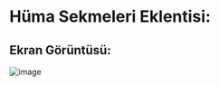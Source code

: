 # Hüma Sekmeleri Eklentisi:

## Ekran Görüntüsü:
![image](https://github.com/VastSea0/Huma-Sekmeleri/assets/144556903/f5caa873-7f91-41c4-aea8-472a9ae0b7a1)
